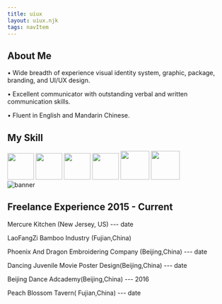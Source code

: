 ```yaml
---
title: uiux
layout: uiux.njk
tags: navItem
---
```

<main class="about_main">
 <section class="about_container">
     <div class="intro ">
          <h2>
            About Me</h2>
          <p>
         • Wide breadth of experience visual identity system, graphic, package, branding, and UI/UX design. </p>
         <p>•	Excellent communicator with outstanding verbal and written communication skills.</p>
          <p>•	Fluent in English and Mandarin Chinese.</p> 
       <h2 class="skill">My Skill</h2>
          <img src="https://upload.wikimedia.org/wikipedia/commons/thumb/6/66/Illustrator_CC_icon.png/492px-Illustrator_CC_icon.png" width="60px" height="60px">
           <img src="https://princetonlibrary.org/wp-content/uploads/2018/12/photoshop.png" width="60px" height="60px">
           <img src="https://i0.wp.com/mahalo-studio.com/wp-content/uploads/2020/07/Indesign_Adobe_logo_logos.png?fit=512%2C512&ssl=1&is-pending-load=1" width="60px" height="60px">
           <img src="https://static.cdnlogo.com/logos/a/92/adobe-xd.svg" width="60px" height="60px">
           <img src="https://cdn.sanity.io/images/599r6htc/production/46a76c802176eb17b04e12108de7e7e0f3736dc6-1024x1024.png?w=670&h=670&q=75&fit=max&auto=format" width="65px" height="65px">
           <img src="https://upload.wikimedia.org/wikipedia/commons/thumb/5/59/Sketch_Logo.svg/850px-Sketch_Logo.svg.png"width="65px" height="65px">
     </div>
      <div class="about_img">
           <img src="https://place-hold.it/600x500.jpg" alt="banner">
          <img src="" alt="">
        </div>
      <!-- break into skill secton-->
      <!-- freelance exprience-->
          <div class="freelance">
            <h2>Freelance Experience 2015 - Current</h2>
            <p>Mercure Kitchen (New Jersey, US)  --- date</p>
            <p>LaoFangZi Bamboo Industry (Fujian,China)</p>
            <p>Phoenix And Dragon Embroidering Company (Beijing,China) --- date</p>
            <p>Dancing Juvenile Movie Poster Design(Beijing,China) --- date</p>
            <p>Beijing Dance Adcademy(Beijing,China) --- 2016</p>
            <p>Peach Blossom Tavern( Fujian,China) --- date</p>
            </div>
       </section>
</main>